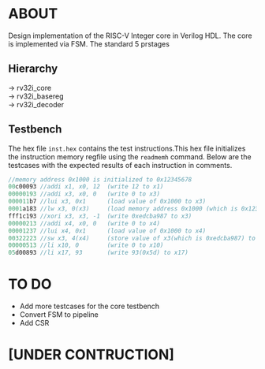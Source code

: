 # ABOUT
Design implementation of the RISC-V Integer core in Verilog HDL. The core is implemented via FSM. The standard 5 prstages 

## Hierarchy  
-> rv32i_core    
   -> rv32i_basereg  
   -> rv32i_decoder  
## Testbench
The hex file `inst.hex` contains the test instructions.This hex file initializes the instruction memory regfile using the `readmemh` command. Below are the testcases with the expected results of each instruction in comments.

```verilog
//memory address 0x1000 is initialized to 0x12345678
00c00093 //addi x1, x0, 12  (write 12 to x1)
00000193 //addi x3, x0, 0   (write 0 to x3)
000011b7 //lui x3, 0x1      (load value of 0x1000 to x3)
0001a183 //lw x3, 0(x3)     (load memory address 0x1000 (which is 0x12345678) to x3) 
fff1c193 //xori x3, x3, -1  (write 0xedcba987 to x3)
00000213 //addi x4, x0, 0   (write 0 to x4)
00001237 //lui x4, 0x1      (load value of 0x1000 to x4)
00322223 //sw x3, 4(x4)     (store value of x3(which is 0xedcba987) to memory address 0x1000+4 or 0x1004
00000513 //li x10, 0        (write 0 to x10)
05d00893 //li x17, 93       (write 93(0x5d) to x17)
```
# TO DO
 - Add more testcases for the core testbench  
 - Convert FSM to pipeline   
 - Add CSR

# [UNDER CONTRUCTION]
